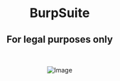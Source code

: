 <div align="center">

# BurpSuite
## For legal purposes only
<br>

![Image](https://github.com/user-attachments/assets/d262aa05-ead9-4ba4-b637-9e46f5efd5aa)
<br>
</div>
